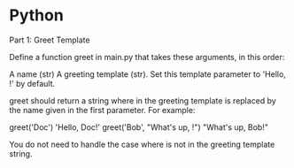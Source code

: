 # Python

 Part 1: Greet Template

Define a function greet in main.py that takes these arguments, in this order:

A name (str)
A greeting template (str). Set this template parameter to 'Hello, <name>!' by default.
 
greet should return a string where <name> in the greeting template is replaced by the name given in the first parameter. For example:

greet('Doc')
'Hello, Doc!'
greet('Bob', "What's up, <name>!")
"What's up, Bob!"
 
You do not need to handle the case where <name> is not in the greeting template string.
